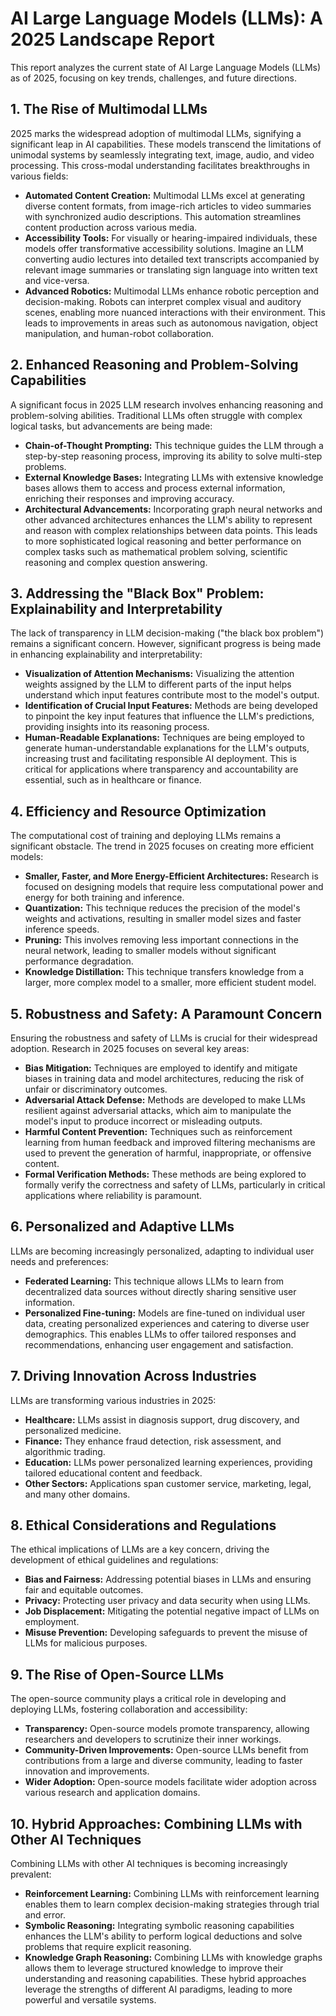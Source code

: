 # AI Large Language Models (LLMs): A 2025 Landscape Report

This report analyzes the current state of AI Large Language Models (LLMs) as of 2025, focusing on key trends, challenges, and future directions.

## 1. The Rise of Multimodal LLMs

2025 marks the widespread adoption of multimodal LLMs, signifying a significant leap in AI capabilities.  These models transcend the limitations of unimodal systems by seamlessly integrating text, image, audio, and video processing. This cross-modal understanding facilitates breakthroughs in various fields:

* **Automated Content Creation:**  Multimodal LLMs excel at generating diverse content formats, from image-rich articles to video summaries with synchronized audio descriptions. This automation streamlines content production across various media.
* **Accessibility Tools:**  For visually or hearing-impaired individuals, these models offer transformative accessibility solutions.  Imagine an LLM converting audio lectures into detailed text transcripts accompanied by relevant image summaries or translating sign language into written text and vice-versa.
* **Advanced Robotics:**  Multimodal LLMs enhance robotic perception and decision-making.  Robots can interpret complex visual and auditory scenes, enabling more nuanced interactions with their environment.  This leads to improvements in areas such as autonomous navigation, object manipulation, and human-robot collaboration.  


## 2. Enhanced Reasoning and Problem-Solving Capabilities

A significant focus in 2025 LLM research involves enhancing reasoning and problem-solving abilities.  Traditional LLMs often struggle with complex logical tasks, but advancements are being made:

* **Chain-of-Thought Prompting:** This technique guides the LLM through a step-by-step reasoning process, improving its ability to solve multi-step problems.
* **External Knowledge Bases:**  Integrating LLMs with extensive knowledge bases allows them to access and process external information, enriching their responses and improving accuracy.
* **Architectural Advancements:**  Incorporating graph neural networks and other advanced architectures enhances the LLM's ability to represent and reason with complex relationships between data points.  This leads to more sophisticated logical reasoning and better performance on complex tasks such as mathematical problem solving, scientific reasoning and complex question answering.


## 3. Addressing the "Black Box" Problem: Explainability and Interpretability

The lack of transparency in LLM decision-making ("the black box problem") remains a significant concern.  However, significant progress is being made in enhancing explainability and interpretability:

* **Visualization of Attention Mechanisms:**  Visualizing the attention weights assigned by the LLM to different parts of the input helps understand which input features contribute most to the model's output.
* **Identification of Crucial Input Features:**  Methods are being developed to pinpoint the key input features that influence the LLM's predictions, providing insights into its reasoning process.
* **Human-Readable Explanations:**  Techniques are being employed to generate human-understandable explanations for the LLM's outputs, increasing trust and facilitating responsible AI deployment. This is critical for applications where transparency and accountability are essential, such as in healthcare or finance.


## 4. Efficiency and Resource Optimization

The computational cost of training and deploying LLMs remains a significant obstacle.  The trend in 2025 focuses on creating more efficient models:

* **Smaller, Faster, and More Energy-Efficient Architectures:** Research is focused on designing models that require less computational power and energy for both training and inference.
* **Quantization:** This technique reduces the precision of the model's weights and activations, resulting in smaller model sizes and faster inference speeds.
* **Pruning:**  This involves removing less important connections in the neural network, leading to smaller models without significant performance degradation.
* **Knowledge Distillation:**  This technique transfers knowledge from a larger, more complex model to a smaller, more efficient student model.


## 5. Robustness and Safety: A Paramount Concern

Ensuring the robustness and safety of LLMs is crucial for their widespread adoption.  Research in 2025 focuses on several key areas:

* **Bias Mitigation:**  Techniques are employed to identify and mitigate biases in training data and model architectures, reducing the risk of unfair or discriminatory outcomes.
* **Adversarial Attack Defense:**  Methods are developed to make LLMs resilient against adversarial attacks, which aim to manipulate the model's input to produce incorrect or misleading outputs.
* **Harmful Content Prevention:**  Techniques such as reinforcement learning from human feedback and improved filtering mechanisms are used to prevent the generation of harmful, inappropriate, or offensive content.
* **Formal Verification Methods:**  These methods are being explored to formally verify the correctness and safety of LLMs, particularly in critical applications where reliability is paramount.


## 6. Personalized and Adaptive LLMs

LLMs are becoming increasingly personalized, adapting to individual user needs and preferences:

* **Federated Learning:** This technique allows LLMs to learn from decentralized data sources without directly sharing sensitive user information.
* **Personalized Fine-tuning:**  Models are fine-tuned on individual user data, creating personalized experiences and catering to diverse user demographics.  This enables LLMs to offer tailored responses and recommendations, enhancing user engagement and satisfaction.


## 7. Driving Innovation Across Industries

LLMs are transforming various industries in 2025:

* **Healthcare:**  LLMs assist in diagnosis support, drug discovery, and personalized medicine.
* **Finance:**  They enhance fraud detection, risk assessment, and algorithmic trading.
* **Education:**  LLMs power personalized learning experiences, providing tailored educational content and feedback.
* **Other Sectors:**  Applications span customer service, marketing, legal, and many other domains.


## 8. Ethical Considerations and Regulations

The ethical implications of LLMs are a key concern, driving the development of ethical guidelines and regulations:

* **Bias and Fairness:**  Addressing potential biases in LLMs and ensuring fair and equitable outcomes.
* **Privacy:**  Protecting user privacy and data security when using LLMs.
* **Job Displacement:**  Mitigating the potential negative impact of LLMs on employment.
* **Misuse Prevention:**  Developing safeguards to prevent the misuse of LLMs for malicious purposes.


## 9. The Rise of Open-Source LLMs

The open-source community plays a critical role in developing and deploying LLMs, fostering collaboration and accessibility:

* **Transparency:**  Open-source models promote transparency, allowing researchers and developers to scrutinize their inner workings.
* **Community-Driven Improvements:**  Open-source LLMs benefit from contributions from a large and diverse community, leading to faster innovation and improvements.
* **Wider Adoption:**  Open-source models facilitate wider adoption across various research and application domains.


## 10. Hybrid Approaches: Combining LLMs with Other AI Techniques

Combining LLMs with other AI techniques is becoming increasingly prevalent:

* **Reinforcement Learning:**  Combining LLMs with reinforcement learning enables them to learn complex decision-making strategies through trial and error.
* **Symbolic Reasoning:**  Integrating symbolic reasoning capabilities enhances the LLM's ability to perform logical deductions and solve problems that require explicit reasoning.
* **Knowledge Graph Reasoning:**  Combining LLMs with knowledge graphs allows them to leverage structured knowledge to improve their understanding and reasoning capabilities.  These hybrid approaches leverage the strengths of different AI paradigms, leading to more powerful and versatile systems.